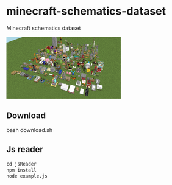 # minecraft-schematics-dataset
Minecraft schematics dataset

[<img src="mcDataset2.png" alt="viewer" width="300">](https://rom1504.github.io/minecraft-schematics-dataset)


## Download
bash download.sh

## Js reader

```
cd jsReader
npm install
node example.js 
```
